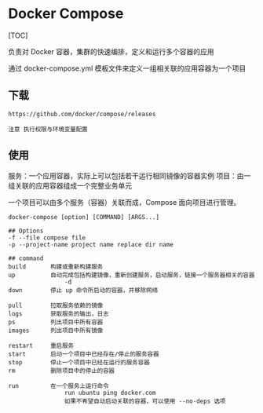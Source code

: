 # Docker Compose

[TOC]

负责对 Docker 容器，集群的快速编排，定义和运行多个容器的应用

通过 docker-compose.yml 模板文件来定义一组相关联的应用容器为一个项目

## 下载

```text
https://github.com/docker/compose/releases

注意 执行权限与环境变量配置
```

## 使用

服务：一个应用容器，实际上可以包括若干运行相同镜像的容器实例
项目：由一组关联的应用容器组成一个完整业务单元

一个项目可以由多个服务（容器）关联而成，Compose 面向项目进行管理。

```text
docker-compose [option] [COMMAND] [ARGS...]

## Options
-f --file compose file
-p --project-name project name replace dir name

## command
build       构建或重新构建服务
up          自动完成包括构建镜像，重新创建服务，启动服务，链接一个服务器相关的容器
                -d
down        停止 up 命令所启动的容器，并移除网络

pull        拉取服务依赖的镜像
logs        获取服务的输出，日志
ps          列出项目中所有容器
images      列出项目中所有镜像

restart     重启服务
start       启动一个项目中已经存在/停止的服务容器
stop        停止一个项目中已经在运行的服务容器
rm          删除项目中的停止的容器

run         在一个服务上运行命令
                run ubuntu ping docker.com
                如果不希望自动启动关联的容器，可以使用 --no-deps 选项
```
